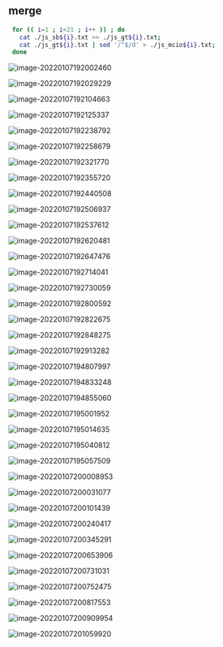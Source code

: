 ## merge

```bash
 for (( i=1 ; i<21 ; i++ )) ; do 
   cat ./js_sb${i}.txt >> ./js_gt${i}.txt; 
   cat ./js_gt${i}.txt | sed '/^$/d' > ./js_mcio${i}.txt; 
 done

```

![image-20220107192002460](https://gitee.com/timeh/picgo/raw/master/img/image-20220107192002460.png)

![image-20220107192029229](https://gitee.com/timeh/picgo/raw/master/img/image-20220107192029229.png)

![image-20220107192104663](https://gitee.com/timeh/picgo/raw/master/img/image-20220107192104663.png)

![image-20220107192125337](https://gitee.com/timeh/picgo/raw/master/img/image-20220107192125337.png)



![image-20220107192238792](https://gitee.com/timeh/picgo/raw/master/img/image-20220107192238792.png)



![image-20220107192258679](https://gitee.com/timeh/picgo/raw/master/img/image-20220107192258679.png)

![image-20220107192321770](https://gitee.com/timeh/picgo/raw/master/img/image-20220107192321770.png)

![image-20220107192355720](https://gitee.com/timeh/picgo/raw/master/img/image-20220107192355720.png)

![image-20220107192440508](https://gitee.com/timeh/picgo/raw/master/img/image-20220107192440508.png)

![image-20220107192506937](https://gitee.com/timeh/picgo/raw/master/img/image-20220107192506937.png)

![image-20220107192537612](https://gitee.com/timeh/picgo/raw/master/img/image-20220107192537612.png)

![image-20220107192620481](https://gitee.com/timeh/picgo/raw/master/img/image-20220107192620481.png)

![image-20220107192647476](https://gitee.com/timeh/picgo/raw/master/img/image-20220107192647476.png)

![image-20220107192714041](https://gitee.com/timeh/picgo/raw/master/img/image-20220107192714041.png)

![image-20220107192730059](https://gitee.com/timeh/picgo/raw/master/img/image-20220107192730059.png)

![image-20220107192800592](https://gitee.com/timeh/picgo/raw/master/img/image-20220107192800592.png)

![image-20220107192822675](https://gitee.com/timeh/picgo/raw/master/img/image-20220107192822675.png)

![image-20220107192848275](https://gitee.com/timeh/picgo/raw/master/img/image-20220107192848275.png)

![image-20220107192913282](https://gitee.com/timeh/picgo/raw/master/img/image-20220107192913282.png)

![image-20220107194807997](https://gitee.com/timeh/picgo/raw/master/img/image-20220107194807997.png)

![image-20220107194833248](https://gitee.com/timeh/picgo/raw/master/img/image-20220107194833248.png)

![image-20220107194855060](https://gitee.com/timeh/picgo/raw/master/img/image-20220107194855060.png)

![image-20220107195001952](https://gitee.com/timeh/picgo/raw/master/img/image-20220107195001952.png)

![image-20220107195014635](https://gitee.com/timeh/picgo/raw/master/img/image-20220107195014635.png)

![image-20220107195040812](https://gitee.com/timeh/picgo/raw/master/img/image-20220107195040812.png)

![image-20220107195057509](https://gitee.com/timeh/picgo/raw/master/img/image-20220107195057509.png)



![image-20220107200008953](https://gitee.com/timeh/picgo/raw/master/img/image-20220107200008953.png)

![image-20220107200031077](https://gitee.com/timeh/picgo/raw/master/img/image-20220107200031077.png)

![image-20220107200101439](https://gitee.com/timeh/picgo/raw/master/img/image-20220107200101439.png)

![image-20220107200240417](https://gitee.com/timeh/picgo/raw/master/img/image-20220107200240417.png)

![image-20220107200345291](https://gitee.com/timeh/picgo/raw/master/img/image-20220107200345291.png)

![image-20220107200653906](https://gitee.com/timeh/picgo/raw/master/img/image-20220107200653906.png)

![image-20220107200731031](https://gitee.com/timeh/picgo/raw/master/img/image-20220107200731031.png)

![image-20220107200752475](https://gitee.com/timeh/picgo/raw/master/img/image-20220107200752475.png)

![image-20220107200817553](https://gitee.com/timeh/picgo/raw/master/img/image-20220107200817553.png)

![image-20220107200909954](https://gitee.com/timeh/picgo/raw/master/img/image-20220107200909954.png)

![image-20220107201059920](https://gitee.com/timeh/picgo/raw/master/img/image-20220107201059920.png)
